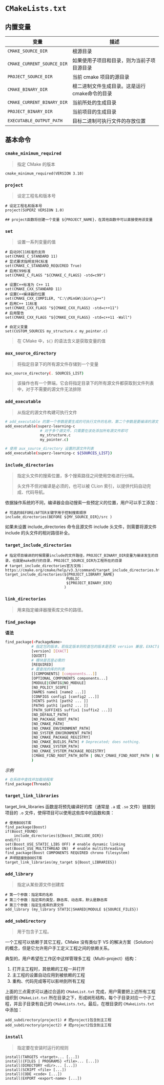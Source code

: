 # `CMakeLists.txt`

## 内置变量

| 变量                       | 描述                                          |
| -------------------------- | --------------------------------------------- |
| `CMAKE_SOURCE_DIR`         | 根源目录                                      |
| `CMAKE_CURRENT_SOURCE_DIR` | 如果使用子项目和目录，则为当前子项目源目录    |
| `PROJECT_SOURCE_DIR`       | 当前 cmake 项目的源目录                       |
| `CMAKE_BINARY_DIR`         | 根二进制文件生成目录。这是运行cmake命令的目录 |
| `CMAKE_CURRENT_BINARY_DIR` | 当前所处的生成目录                            |
| `PROJECT_BINARY_DIR`       | 当前项目的生成目录                            |
| `EXECUTABLE_OUTPUT_PATH`   | 目标二进制可执行文件的存放位置                |

## 基本命令

### `cmake_minimum_required`

> 指定 CMake 的版本

```shell
cmake_minimum_required(VERSION 3.10)
```

### `project`

> 设定工程名和版本号

```shell
# 设定工程名和版本号
project(SUPERZ VERSION 1.0)

## project函数将创建一个变量 ${PROJECT_NAME}，在其他函数中可以直接使用该变量
```

### `set`

> 设置一系列变量的值

```shell
# 启动对C11标准的支持
set(CMAKE_C_STANDARD 11)
# 显式要求指明支持C标准
set(CMAKE_C_STANDARD_REQUIRED True)
# 启用C99标准
set(CMAKE_C_FLAGS "${CMAKE_C_FLAGS} -std=c99")

# 设置C++标准为 C++ 11
set(CMAKE_CXX_STANDARD 11)
# 设置C++编译器的位置
set(CMAKE_CXX_COMPILER, "C:\\MinGW\\bin\\g++")
# 启用C++ 11标准
set(CMAKE_CXX_FLAGS "${CMAKE_CXX_FLAGS} -std=c++11")
# 启用警告
set(CMAKE_CXX_FLAGS "${CMAKE_CXX_FLAGS} -std=c++11 -Wall")

# 自定义变量
set(CUSTOM_SOURCES my_structure.c my_pointer.c)
```

> 在 CMake 中，`${}` 的语法含义是获取变量的值

### `aux_source_directory`

> 将指定目录下的所有源文件存储到一个变量

```sh
aux_source_directory(. SOURCES_LIST)
```

> 该操作也有一个弊端，它会将指定目录下的所有源文件都获取到文件列表中，对于不需要的源文件无法排除

### `add_executable`

> 从指定的源文件构建可执行文件

```sh
# add_executable 的第一个参数是要生成的可执行文件的名称，第二个参数是要编译的源文件的列表
add_executable(superz-learning-c
                # 对于多个源文件，只需要在该处添加所有源文件即可
                my_structure.c
                my_pointer.c)

# 使用 aux_source_directory 设置的源文件列表
add_executable(superz-learning-c ${SOURCES_LIST})
```

### `include_directories`

> 指定头文件的搜索位置，多个搜索路径之间使用空格进行分隔。
> 
> 头文件不但对编译是必须的，也可以被 CLion 索引，以提供代码自动完成、代码导航。

依据操作系统的不同，编译器会自动搜索一些预定义的位置，用户可以手工添加：

```shell
# 可选的BEFORE/AFTER关键字用于控制搜索顺序
include_directories(BEFORE ${MY_SOURCE_DIR}/src )
```

如果未设置 include_directories 命令且源文件 include 头文件，则需要将源文件 include 的头文件的相对路径补全。

### `target_include_directories`

```shell
# 指定项目编译的时候需要include的文件路径，PROJECT_BINARY_DIR变量为编译发生的目录，也就是make执行的目录，PROJECT_SOURCE_DIR为工程所在的目录 
# target_include_directories官方文档：https://cmake.org/cmake/help/v3.3/command/target_include_directories.html 
target_include_directories(${PROJECT_LIBRARY_NAME}
                            PUBLIC 
                            ${PROJECT_BINARY_DIR} 
                           ) 
```

### `link_directories`

> 用来指定编译器搜索库文件的路径。

### `find_package`

**语法**

```sh
find_package(<PackageName>
            # 指定包的版本，若指定版本则检查包的版本是否和 version 兼容，EXACT表示必须完全匹配的版本而不是兼容版本就可以
            [version] [EXACT] 
			[QUIET]
            # 模块是否是必需的
            [REQUIRED] 
            # 要查找的库的列表
            [[COMPONENTS] [components...]] 
            [OPTIONAL_COMPONENTS components...]
            [MODULE|CONFIG|NO_MODULE]
            [NO_POLICY_SCOPE]
            [NAMES name1 [name2 ...]]
            [CONFIGS config1 [config2 ...]]
            [HINTS path1 [path2 ... ]]
            [PATHS path1 [path2 ... ]]
            [PATH_SUFFIXES suffix1 [suffix2 ...]]
            [NO_DEFAULT_PATH]
            [NO_PACKAGE_ROOT_PATH]
            [NO_CMAKE_PATH]
            [NO_CMAKE_ENVIRONMENT_PATH]
            [NO_SYSTEM_ENVIRONMENT_PATH]
            [NO_CMAKE_PACKAGE_REGISTRY]
            [NO_CMAKE_BUILDS_PATH] # Deprecated; does nothing.
            [NO_CMAKE_SYSTEM_PATH]
            [NO_CMAKE_SYSTEM_PACKAGE_REGISTRY]
            [CMAKE_FIND_ROOT_PATH_BOTH | ONLY_CMAKE_FIND_ROOT_PATH | NO_CMAKE_FIND_ROOT_PATH]
            )
```

*示例*

```sh
# 在系统中查找并加载线程库
find_package(Threads)
```

### `target_link_libraries`

target_link_libraries 函数是将预先编译好的库（通常是 `.a` 或 `.so` 文件）链接到项目的 `.o` 文件，使得项目可以使用这些库中的函数和类：

```shell
# 使用BOOST库
find_package(Boost)
if(Boost_FOUND)
    include_directories(${Boost_INCLUDE_DIR})
endif()
set(Boost_USE_STATIC_LIBS OFF) # enable dynamic linking
set(Boost_USE_MULTITHREAD ON)  # enable multithreading
find_package(Boost COMPONENTS REQUIRED chrono filesystem)
# 声明链接到BOOST库
target_link_libraries(my_target ${Boost_LIBRARIES})
```

### `add_library`

> 指定从某些源文件创建库

```shell
# 第一个参数：指定库的名称
# 第二个参数：指定库的类型，静态库、动态库，默认是静态库
# 第三个参数：指定生成库的源文件
add_library (my_library STATIC|SHARED|MODULE ${SOURCE_FILES})
```

### `add_subdirectory`

> 用于包含子工程。

一个工程可以依赖于其它工程，CMake 没有类似于 VS 的解决方案（Solution）的概念，但是它允许用户手工定义工程之间的依赖关系。

典型的，用户希望在工作区中这样管理多工程（Multi-project）结构：

1. 打开主工程时，其依赖的工程一并打开
2. 主工程的设置自动应用到被依赖的工程
3. 重构、代码完成等可以影响到所有工程

上面的三点需求可以通过合适的 `CMakeList.txt` 完成，用户需要把上述所有工程组织到 `CMakeList.txt` 所在目录之下，形成树形结构，每个子目录对应一个子工程，并且子目录有自己的 `CMakeLists.txt`。最后，在根目录的 `CMakeLists.txt` 中添加：

```shell
add_subdirectory(project1) # 把project1包含到主工程
add_subdirectory(project2) # 把project2包含到主工程
```

### `install`

> 指定要在安装时运行的规则

```
install(TARGETS <target>... [...])
install({FILES | PROGRAMS} <file>... [...])
install(DIRECTORY <dir>... [...])
install(SCRIPT <file> [...])
install(CODE <code> [...])
install(EXPORT <export-name> [...])
```